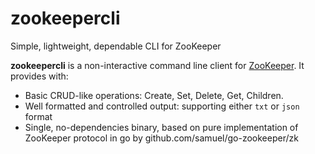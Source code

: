 zookeepercli
============

Simple, lightweight, dependable CLI for ZooKeeper

**zookeepercli** is a non-interactive command line client for [ZooKeeper](http://zookeeper.apache.org/). It provides with:

 * Basic CRUD-like operations: Create, Set, Delete, Get, Children.
 * Well formatted and controlled output: supporting either `txt` or `json` format
 * Single, no-dependencies binary, based on pure implementation of ZooKeeper protocol in go by github.com/samuel/go-zookeeper/zk
 
 

 

